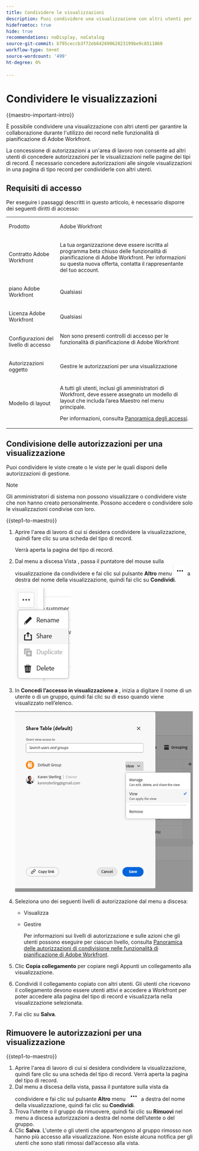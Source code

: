 ```yaml
---
title: Condividere le visualizzazioni
description: Puoi condividere una visualizzazione con altri utenti per garantire la collaborazione quando utilizzi le funzionalità di pianificazione di Adobe Workfront.
hidefromtoc: true
hide: true
recommendations: noDisplay, noCatalog
source-git-commit: b795ceccb3f72eb64269062823199be9c8511860
workflow-type: tm+mt
source-wordcount: '499'
ht-degree: 0%

---
```



<!--update the metadata and description when we turn this article live-->

# Condividere le visualizzazioni

{{maestro-important-intro}}

È possibile condividere una visualizzazione con altri utenti per garantire la collaborazione durante l&#39;utilizzo dei record nelle funzionalità di pianificazione di Adobe Workfront.

La concessione di autorizzazioni a un&#39;area di lavoro non consente ad altri utenti di concedere autorizzazioni per le visualizzazioni nelle pagine dei tipi di record. È necessario concedere autorizzazioni alle singole visualizzazioni in una pagina di tipo record per condividerle con altri utenti.

## Requisiti di accesso

Per eseguire i passaggi descritti in questo articolo, è necessario disporre dei seguenti diritti di accesso:

<table style="table-layout:auto">
 <col>
 </col>
 <col>
 </col>
 <tbody>
    <tr>
<tr>
<td>
   <p> Prodotto</p> </td>
   <td>
   <p> Adobe Workfront</p> </td>
  </tr>  
 <td role="rowheader"><p>Contratto Adobe Workfront</p></td>
   <td>
<p>La tua organizzazione deve essere iscritta al programma beta chiuso delle funzionalità di pianificazione di Adobe Workfront. Per informazioni su questa nuova offerta, contatta il rappresentante del tuo account. </p>
   </td>
  </tr>
  <tr>
   <td role="rowheader"><p>piano Adobe Workfront</p></td>
   <td>
<p>Qualsiasi</p>
   </td>
  </tr>
  <tr>
   <td role="rowheader"><p>Licenza Adobe Workfront</p></td>
   <td>
   <p>Qualsiasi</p> 
  </td>
  </tr>

<tr>
   <td role="rowheader"><p>Configurazioni del livello di accesso</p></td>
   <td> Non sono presenti controlli di accesso per le funzionalità di pianificazione di Adobe Workfront</p>  
</td>
  </tr>

<tr>
   <td role="rowheader"><p>Autorizzazioni oggetto</p></td>
   <td> <p>Gestire le autorizzazioni per una visualizzazione</p>

</td>
  </tr>

<tr>
   <td role="rowheader"><p>Modello di layout</p></td>
   <td> <p>A tutti gli utenti, inclusi gli amministratori di Workfront, deve essere assegnato un modello di layout che includa l’area Maestro nel menu principale. </p> <p>Per informazioni, consulta <a href="/help/quicksilver/maestro/access/access-overview.md">Panoramica degli accessi</a>. </p>  
</td>
  </tr>
 </tbody>
</table>

## Condivisione delle autorizzazioni per una visualizzazione

Puoi condividere le viste create o le viste per le quali disponi delle autorizzazioni di gestione.

>[!NOTE]
>
>Gli amministratori di sistema non possono visualizzare o condividere viste che non hanno creato personalmente. Possono accedere o condividere solo le visualizzazioni condivise con loro.

<!--for above note - add when this releases: System administrators can have only Manage permissions to a view.-->

{{step1-to-maestro}}

1. Aprire l&#39;area di lavoro di cui si desidera condividere la visualizzazione, quindi fare clic su una scheda del tipo di record.

   Verrà aperta la pagina del tipo di record.

1. Dal menu a discesa Vista <!--tab-->, passa il puntatore del mouse sulla visualizzazione da condividere e fai clic sul pulsante **Altro** menu ![](assets/more-menu.png) a destra del nome della visualizzazione, quindi fai clic su **Condividi**.

   ![](assets/more-menu-for-views-expanded-with-share-option.png)

1. In **Concedi l’accesso in visualizzazione a** , inizia a digitare il nome di un utente o di un gruppo, quindi fai clic su di esso quando viene visualizzato nell’elenco.

   ![](assets/sharing-a-view-ui-with-groups.png)

1. Seleziona uno dei seguenti livelli di autorizzazione dal menu a discesa:
   * Visualizza
   * Gestire

     Per informazioni sui livelli di autorizzazione e sulle azioni che gli utenti possono eseguire per ciascun livello, consulta [Panoramica delle autorizzazioni di condivisione nelle funzionalità di pianificazione di Adobe Workfront](../access/sharing-permissions-overview.md).

     <!--System administrators always receive Manage permissions to views shared with them.-->

1. Clic **Copia collegamento** per copiare negli Appunti un collegamento alla visualizzazione.
1. Condividi il collegamento copiato con altri utenti. Gli utenti che ricevono il collegamento devono essere utenti attivi e accedere a Workfront per poter accedere alla pagina del tipo di record e visualizzarla nella visualizzazione selezionata.
1. Fai clic su **Salva**.

## Rimuovere le autorizzazioni per una visualizzazione

{{step1-to-maestro}}

1. Aprire l&#39;area di lavoro di cui si desidera condividere la visualizzazione, quindi fare clic su una scheda del tipo di record. Verrà aperta la pagina del tipo di record.
1. Dal menu a discesa della vista, passa il puntatore sulla vista da condividere e fai clic sul pulsante **Altro** menu ![](assets/more-menu.png) a destra del nome della visualizzazione, quindi fai clic su **Condividi**.
1. Trova l’utente o il gruppo da rimuovere, quindi fai clic su **Rimuovi** nel menu a discesa autorizzazioni a destra del nome dell’utente o del gruppo.
1. Clic **Salva**.
L&#39;utente o gli utenti che appartengono al gruppo rimosso non hanno più accesso alla visualizzazione. Non esiste alcuna notifica per gli utenti che sono stati rimossi dall’accesso alla vista.
